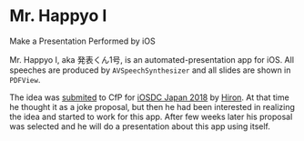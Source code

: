 # Mr. Happyo I

Make a Presentation Performed by iOS

Mr. Happyo I, aka 発表くん1号, is an automated-presentation app for iOS. All speeches are produced by `AVSpeechSynthesizer` and all slides are shown in `PDFView`.

The idea was [submited](https://fortee.jp/iosdc-japan-2018/proposal/229db830-848e-4496-b863-46f8ba690c5d) to CfP for [iOSDC Japan 2018](https://iosdc.jp/2018/) by [Hiron](https://twitter.com/hironytic). At that time he thought it as a joke proposal, but then he had been interested in realizing the idea and started to work for this app. After few weeks later his proposal was selected and he will do a presentation about this app using itself.
